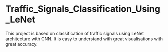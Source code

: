 # Traffic_Signals_Classification_Using_LeNet
This project is based on classification of traffic signals using LeNet architecture with CNN. It is easy to understand with great visualisations with great accuracy.
